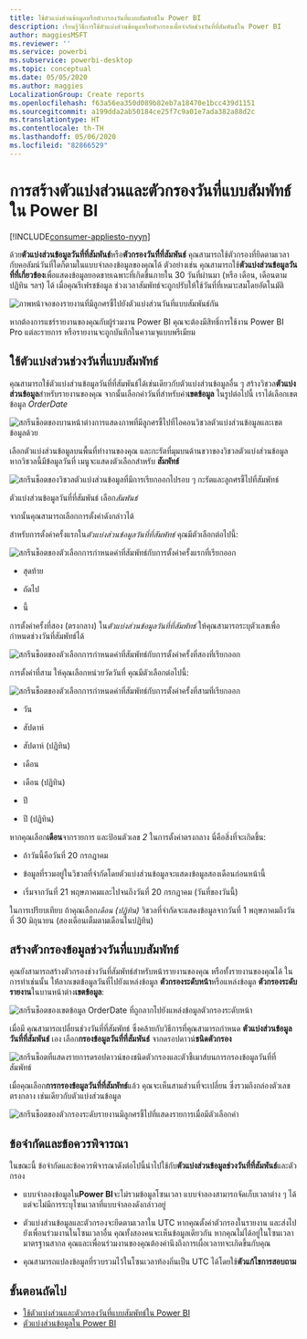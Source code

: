 ```yaml
---
title: ใช้ตัวแบ่งส่วนข้อมูลหรือตัวกรองวันที่แบบสัมพัทธ์ใน Power BI
description: เรียนรู้วิธีการใช้ตัวแบ่งส่วนข้อมูลหรือตัวกรองเพื่อจำกัดช่วงวันที่ที่สัมพันธ์ใน Power BI
author: maggiesMSFT
ms.reviewer: ''
ms.service: powerbi
ms.subservice: powerbi-desktop
ms.topic: conceptual
ms.date: 05/05/2020
ms.author: maggies
LocalizationGroup: Create reports
ms.openlocfilehash: f63a56ea350d089b82eb7a18470e1bcc439d1151
ms.sourcegitcommit: a199dda2ab50184ce25f7c9a01e7ada382a88d2c
ms.translationtype: HT
ms.contentlocale: th-TH
ms.lasthandoff: 05/06/2020
ms.locfileid: "82866529"
---
```

# <a name="creating-a-relative-date-slicer-and-filter-in-power-bi"></a>การสร้างตัวแบ่งส่วนและตัวกรองวันที่แบบสัมพัทธ์ใน Power BI

[!INCLUDE[consumer-appliesto-nyyn](../includes/consumer-appliesto-nyyn.md)]

ด้วย**ตัวแบ่งส่วนข้อมูลวันที่ที่สัมพันธ์**หรือ**ตัวกรองวันที่ี่ที่สัมพันธ์** คุณสามารถใช้ตัวกรองที่ยึดตามเวลากับคอลัมน์วันที่ใดก็ตามในแบบจำลองข้อมูลของคุณได้ ตัวอย่างเช่น คุณสามารถใช้**ตัวแบ่งส่วนข้อมูลวันที่ที่เกี่ยวข้อง**เพื่อแสดงข้อมูลยอดขายเฉพาะที่เกิดขึ้นภายใน 30 วันที่ผ่านมา (หรือ เดือน, เดือนตามปฏิทิน ฯลฯ) ได้ เมื่อคุณรีเฟรชข้อมูล ช่วงเวลาสัมพัทธ์จะถูกปรับให้ใช้วันที่ที่เหมาะสมโดยอัตโนมัติ

![ภาพหน้าจอของรายงานที่มีลูกศรชี้ไปยังตัวแบ่งส่วนวันที่แบบสัมพันธ์กัน](media/desktop-slicer-filter-date-range/relative-date-range-slicer-filter-01.png)

หากต้องการแชร์รายงานของคุณกับผู้ร่วมงาน Power BI คุณจะต้องมีสิทธิ์การใช้งาน Power BI Pro แต่ละรายการ หรือรายงานจะถูกบันทึกในความจุแบบพรีเมียม

## <a name="create-the-relative-date-range-slicer"></a>ใช้ตัวแบ่งส่วนช่วงวันที่แบบสัมพัทธ์

คุณสามารถใช้ตัวแบ่งส่วนข้อมูลวันที่ที่สัมพันธ์ได้เช่นเดียวกับตัวแบ่งส่วนข้อมูลอื่น ๆ สร้างวิชวล**ตัวแบ่งส่วนข้อมูล**สำหรับรายงานของคุณ จากนั้นเลือกค่าวันที่สำหรับค่า**เขตข้อมูล** ในรูปต่อไปนี้ เราได้เลือกเขตข้อมูล *OrderDate*

![สกรีนช็อตของบานหน้าต่างการแสดงภาพที่มีลูกศรชี้ไปที่ไอคอนวิชวลตัวแบ่งส่วนข้อมูลและเขตข้อมูลด้วย](media/desktop-slicer-filter-date-range/relative-date-range-slicer-filter-02.png)

เลือกตัวแบ่งส่วนข้อมูลบนพื้นที่ทำงานของคุณ และกะรัตที่มุมบนด้านขวาของวิชวลตัวแบ่งส่วนข้อมูล หากวิชวลนี้มีข้อมูลวันที่ เมนูจะแสดงตัวเลือกสำหรับ **สัมพัทธ์**

![สกรีนช็อตของวิชวลตัวแบ่งส่วนข้อมูลที่มีการเรียกออกไปรอบ ๆ กะรัตและลูกศรชี้ไปที่สัมพัทธ์](media/desktop-slicer-filter-date-range/relative-date-range-slicer-filter-03.png)

ตัวแบ่งส่วนข้อมูลวันที่ที่สัมพันธ์ เลือก*สัมพันธ์*

จากนั้นคุณสามารถเลือกการตั้งค่าดังกล่าวได้

สำหรับการตั้งค่าครั้งแรกใน*ตัวแบ่งส่วนข้อมูลวันที่ที่สัมพัทธ์* คุณมีตัวเลือกต่อไปนี้:

![สกรีนช็อตของตัวเลือกการกำหนดค่าที่สัมพัทธ์กับการตั้งค่าครั้งแรกที่เรียกออก](media/desktop-slicer-filter-date-range/relative-date-range-slicer-filter-04.png)

* สุดท้าย

* ถัดไป

* นี้

การตั้งค่าครั้งที่สอง (ตรงกลาง) ใน*ตัวแบ่งส่วนข้อมูลวันที่ที่สัมพัทธ์* ให้คุณสามารถระบุตัวเลขเพื่อกำหนดช่วงวันที่สัมพัทธ์ได้

![สกรีนช็อตของตัวเลือกการกำหนดค่าที่สัมพัทธ์กับการตั้งค่าครั้งที่สองที่เรียกออก](media/desktop-slicer-filter-date-range/relative-date-range-slicer-filter-04a.png)

การตั้งค่าที่สาม ให้คุณเลือกหน่วยวัดวันที่ คุณมีตัวเลือกต่อไปนี้:

![สกรีนช็อตของตัวเลือกการกำหนดค่าที่สัมพัทธ์กับการตั้งค่าครั้งที่สามที่เรียกออก](media/desktop-slicer-filter-date-range/relative-date-range-slicer-filter-05.png)

* วัน

* สัปดาห์

* สัปดาห์ (ปฏิทิน)

* เดือน

* เดือน (ปฏิทิน)

* ปี

* ปี (ปฏิทิน)

หากคุณเลือก**เดือน**จากรายการ และป้อนตัวเลข *2* ในการตั้งค่าตรงกลาง นี่คือสิ่งที่จะเกิดขึ้น:

* ถ้าวันนี้คือวันที่ 20 กรกฎาคม

* ข้อมูลที่รวมอยู่ในวิชวลที่จำกัดโดยตัวแบ่งส่วนข้อมูลจะแสดงข้อมูลสองเดือนก่อนหน้านี้

* เริ่มจากวันที่ 21 พฤษภาคมและไปจนถึงวันที่ 20 กรกฎาคม (วันที่ของวันนี้)

ในการเปรียบเทียบ ถ้าคุณเลือก*เดือน (ปฏิทิน)* วิชวลที่จำกัดจะแสดงข้อมูลจากวันที่ 1 พฤษภาคมถึงวันที่ 30 มิถุนายน (สองเดือนเต็มตามเดือนในปฏิทิน)

## <a name="create-the-relative-date-range-filter"></a>สร้างตัวกรองข้อมูลช่วงวันที่แบบสัมพัทธ์

คุณยังสามารถสร้างตัวกรองช่วงวันที่สัมพัทธ์สำหรับหน้ารายงานของคุณ หรือทั้งรายงานของคุณได้ ในการทำเช่นนั้น ให้่ลากเขตข้อมูลวันที่ไปยังแหล่งข้อมูล **ตัวกรองระดับหน้า**หรือแหล่งข้อมูล **ตัวกรองระดับรายงาน**ในบานหน้าต่าง**เขตข้อมูล**:

![สกรีนช็อตของเขตข้อมูล OrderDate ที่ถูกลากไปยังแหล่งข้อมูลตัวกรองระดับหน้า](media/desktop-slicer-filter-date-range/relative-date-range-slicer-filter-06.png)

เมื่อมี คุณสามารถเปลี่ยนช่วงวันที่ที่สัมพัทธ์ ซึ่งคล้ายกับวิธีการที่คุณสามารถกำหนด **ตัวแบ่งส่วนข้อมูลวันที่ที่สัมพันธ์** เอง เลือก**กรองข้อมูลวันที่ที่สัมพันธ์** จากดรอปดาวน์**ชนิดตัวกรอง**

![สกรีนช็อตที่แสดงรายการดรอปดาวน์ของชนิดตัวกรองและตัวชี้เมาส์บนการกรองข้อมูลวันที่ที่สัมพัทธ์](media/desktop-slicer-filter-date-range/relative-date-range-slicer-filter-07.png)

เมื่อคุณเลือก**การกรองข้อมูลวันที่ที่สัมพัทธ์**แล้ว คุณจะเห็นสามส่วนที่จะเปลี่ยน ซึ่งรวมถึงกล่องตัวเลขตรงกลาง เช่นเดียวกับตัวแบ่งส่วนข้อมูล

![สกรีนช็อตของตัวกรองระดับรายงานมีลูกศรชี้ไปที่แสดงรายการเมื่อมีตัวเลือกค่า](media/desktop-slicer-filter-date-range/relative-date-range-slicer-filter-08.png)

## <a name="limitations-and-considerations"></a>ข้อจำกัดและข้อควรพิจารณา

ในขณะนี้ ข้อจำกัดและข้อควรพิจารณาดังต่อไปนี้นำไปใช้กับ**ตัวแบ่งส่วนข้อมูลช่วงวันที่ที่สัมพันธ์**และตัวกรอง

* แบบจำลองข้อมูลใน**Power BI**จะไม่รวมข้อมูลโซนเวลา แบบจำลองสามารถจัดเก็บเวลาต่าง ๆ ได้ แต่จะไม่มีการระบุโซนเวลาที่แบบจำลองดังกล่าวอยู่

* ตัวแบ่งส่วนข้อมูลและตัวกรองจะยึดตามเวลาใน UTC หากคุณตั้งค่าตัวกรองในรายงาน และส่งไปยังเพื่อนร่วมงานในโซนเวลาอื่น คุณทั้งสองคนจะเห็นข้อมูลเดียวกัน หากคุณไม่ได้อยู่ในโซนเวลามาตรฐานสากล คุณและเพื่อนร่วมงานของคุณต้องคำนึงถึงการเผื่อเวลาทจะเกิดขึ้นกับคุณ

* คุณสามารถแปลงข้อมูลที่รวบรวมไว้ในโซนเวลาท้องถิ่นเป็น UTC ได้โดยใช้**ตัวแก้ไขการสอบถาม**

## <a name="next-steps"></a>ขั้นตอนถัดไป

- [ใช้ตัวแบ่งส่วนและตัวกรองวันที่แบบสัมพัทธ์ใน Power BI](desktop-slicer-filter-date-range.md)
- [ตัวแบ่งส่วนข้อมูลใน Power BI](power-bi-visualization-slicers.md)
